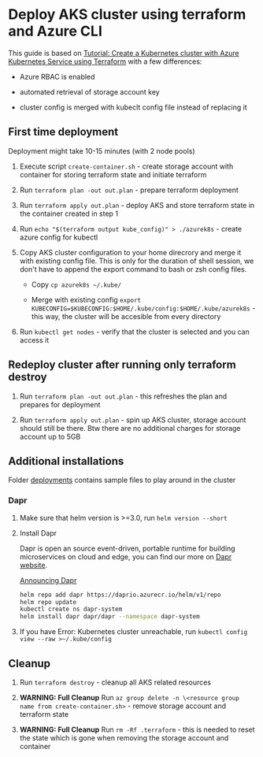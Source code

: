 # Deploy AKS cluster using terraform and Azure CLI

This guide is based on [Tutorial: Create a Kubernetes cluster with Azure Kubernetes Service using Terraform](https://docs.microsoft.com/en-us/azure/terraform/terraform-create-k8s-cluster-with-tf-and-aks) with a few differences:

* Azure RBAC is enabled

* automated retrieval of storage account key

* cluster config is merged with kubeclt config file instead of replacing it

## First time deployment

Deployment might take 10-15 minutes (with 2 node pools)

1. Execute script `create-container.sh` - create storage account with container for storing terraform state and initiate terraform

2. Run `terraform plan -out out.plan` - prepare terraform deployment

3. Run `terraform apply out.plan` - deploy AKS and store terraform state in the container created in step 1

4. Run `echo "$(terraform output kube_config)" > ./azurek8s` - create azure config for kubectl

5. Copy AKS cluster configuration to your home direcrory and merge it with existing config file. This is only for the duration of shell session, we don't have to append the export command to bash or zsh config files.

   * Copy `cp azurek8s ~/.kube/`

   * Merge with existing config `export KUBECONFIG=$KUBECONFIG:$HOME/.kube/config:$HOME/.kube/azurek8s` - this way, the cluster will be accesible from every directory

6. Run `kubectl get nodes` - verify that the cluster is selected and you can access it

## Redeploy cluster after running only terraform destroy

1. Run `terraform plan -out out.plan` - this refreshes the plan and prepares for deployment

2. Run `terraform apply out.plan` - spin up AKS cluster, storage account should still be there. Btw there are no additional charges for storage account up to 5GB

## Additional installations

Folder [deployments](deployments) contains sample files to play around in the cluster

### Dapr

1. Make sure that helm version is >=3.0, run `helm version --short`

2. Install Dapr

    Dapr is open an source event-driven, portable runtime for building microservices on cloud and edge, you can find our more on [Dapr website](https://dapr.io/).

    [Announcing Dapr](https://cloudblogs.microsoft.com/opensource/2019/10/16/announcing-dapr-open-source-project-build-microservice-applications/)

    ```bash
    helm repo add dapr https://daprio.azurecr.io/helm/v1/repo
    helm repo update
    kubectl create ns dapr-system
    helm install dapr dapr/dapr --namespace dapr-system
    ```

3. If you have Error: Kubernetes cluster unreachable, run `kubectl config view --raw >~/.kube/config`

## Cleanup

1. Run `terraform destroy` - cleanup all AKS related resources

2. __WARNING: Full Cleanup__ Run `az group delete -n \<resource group name from create-container.sh>` - remove storage account and terraform state

3. __WARNING: Full Cleanup__ Run `rm -Rf .terraform` - this is needed to reset the state which is gone when removing the storage account and container
